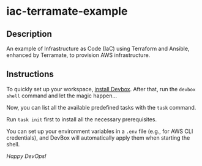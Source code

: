 # iac-terramate-example

## Description

An example of Infrastructure as Code (IaC) using Terraform and Ansible, enhanced by Terramate, to provision AWS infrastructure.

## Instructions

To quickly set up your workspace, [install Devbox](https://www.jetify.com/docs/devbox/installing_devbox/).
After that, run the `devbox shell` command and let the magic happen...

Now, you can list all the available predefined tasks with the `task` command.

Run `task init` first to install all the necessary prerequisites.

You can set up your environment variables in a `.env` file (e.g., for AWS CLI credentials), and DevBox will automatically apply them when starting the shell.

*Happy DevOps!*
